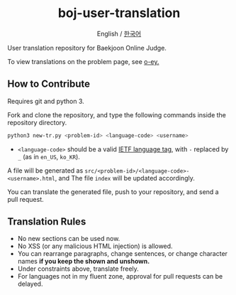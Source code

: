 <div align="center">
    <h1>boj-user-translation</h1>
    <p>English / <a href="https://github.com/kiwiyou/boj-user-translation/blob/main/README-ko.md">한국어</a></p>
</div>

User translation repository for Baekjoon Online Judge.

To view translations on the problem page, see [o-ey.](https://github.com/kiwiyou/o-ey)

## How to Contribute

Requires git and python 3.

Fork and clone the repository, and type the following commands
inside the repository directory.

```bash
python3 new-tr.py <problem-id> <language-code> <username>
```

- `<language-code>` should be a valid [IETF language tag](https://www.wikiwand.com/en/IETF_language_tag), with `-` replaced by `_` (as in `en_US`, `ko_KR`).

A file will be generated as `src/<problem-id>/<language-code>-<username>.html`,
and The file `index` will be updated accordingly.

You can translate the generated file, push to your repository, and send a pull request.

## Translation Rules

- No new sections can be used now.
- No XSS (or any malicious HTML injection) is allowed.
- You can rearrange paragraphs, change sentences, or change character names **if you keep the shown and unshown.**
- Under constraints above, translate freely.
- For languages not in my fluent zone, approval for pull requests can be delayed.
